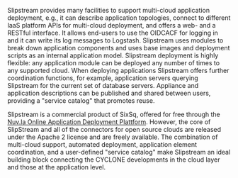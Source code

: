 ---
---
Slipstream provides many facilities to support multi-cloud application deployment, e.g., it can describe application topologies, connect to different IaaS platform APIs for multi-cloud deployment, and offers a web- and a RESTful interface. It allows end-users to use the OIDCACF for logging in and it can write its log messages to Logstash. Slipstream uses modules to break down application components and uses base images and deployment scripts as an internal application model. Slipstream deployment is highly flexible: any application module can be deployed any number of times to any supported cloud. When deploying applications Slipstream offers further coordination functions, for example, application servers querying Slipstream for the current set of database servers. Appliance and application descriptions can be published and shared between users, providing a "service catalog" that promotes reuse.

Slipstream is a commercial product of SixSq, offered for free through the [Nuv.la Online Application Deployment Plattform](https://nuv.la). However, the core of SlipStream and all of the connectors for open source clouds are released under the Apache 2 license and are freely available. The combination of multi-cloud support, automated deployment, application element coordination, and a user-defined "service catalog" make Slipstream an ideal building block connecting the CYCLONE developments in the cloud layer and those at the application level.
